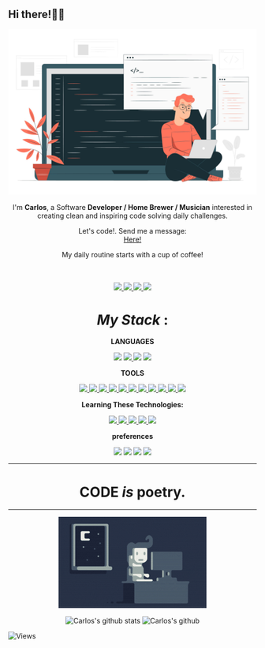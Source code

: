 
## Hi there!✌🏻 

![bottom **Code**](resources/4498903.jpg)


<div align='center'>
  <p>I'm <strong>Carlos</strong>, a Software <b>Developer / Home Brewer / Musician</b> interested in creating clean and inspiring code solving daily challenges.</p>
  <p>Let's code!. Send me a message: <br> <a href="mailto:hello@carlosrobles.tech">Here!</a></p>
  <p>My daily routine starts with a cup of coffee!</p>

</div>

<br>

<div align='center'>

</div>

<br>

<div align='center'>
  <a href='http://www.carlosrobles.tech' target='_blank' rel='noopener' rel='noreferrer'>
    <img src='https://img.shields.io/static/v1?label=Website&message=carlosrobles.tech&color=black&style=flat-square&logo=google-chrome' />
  </a>
  <a href='https://www.linkedin.com/in/carlos-ssh' target='_blank' rel='noopener' rel='noreferrer'>
    <img src='https://img.shields.io/static/v1?label=LinkedIn&message=CarlosFlores&color=black&style=flat-square&logo=linkedin' />
  </a>
  <a href='https://www.hackerrank.com/carlos_anezeh' target='_blank' rel='noopener' rel='noreferrer'>
    <img src='https://img.shields.io/static/v1?label=Hackerrank&message=CharlyBrew&color=black&style=flat-square&logo=hackerrank' />
  </a>
  <a href='https://instagram.com/_aom.r' target='_blank' rel='noopener' rel='noreferrer'>
    <img src='https://img.shields.io/static/v1?label=Instagram&message=Carlos&color=black&style=flat-square&logo=instagram' />
  </a>

</div>



<div align='center'>

# *My Stack* **:**

 **LANGUAGES**

</div>

<div align='center'>
   
  <img src='https://img.shields.io/static/v1?label=&message=RUBY&style=flat-square&logo=ruby&logoColor=red&color=black' />

  <a href='https://developer.mozilla.org/en-US/docs/Web/JavaScript' target='_blank' rel='noopener' rel='noreferrer'>
  <img src='https://img.shields.io/static/v1?label=&message=javascript&style=flat-square&logo=javascript&logoColor=grey&color=black' />
  </a>

  <img src='https://img.shields.io/static/v1?label=&message=SQL&style=flat-square&logo=database&logoColor=239120&color=black' />

  <a href='https://www.gnu.org/software/bash/' target='_blank' rel='noopener' rel='noreferrer'>
    <img src='https://img.shields.io/static/v1?label=&message=%23%21%2Fbin%2Fbash&logoColor=4eaa25&style=flat-square&logo=gnu&color=black' />
  </a>



</div>

<div align='center'>

 **TOOLS**

</div>

<div align='center'>

  <a href='https://git-scm.com' target='_blank' rel='noopener' rel='noreferrer'>
    <img src='https://img.shields.io/static/v1?label=&message=git&style=flat-square&logo=git&logoColor=f05032&color=black' />
  </a>

  <a href='https://rubyonrails.org/' target='_blank' rel='noopener' rel='noreferrer'>
    <img src='https://img.shields.io/badge/-Ruby--on--rails-000000?style=flat-square&logo=Ruby-on-rails&logoColor=red' />
  </a>
  <a href='https://aws.com/' target='_blank' rel='noopener' rel='noreferrer'>
    <img src='https://img.shields.io/static/v1?label=&message=AWS&style=flat-square&logo=amazon&color=black' />
  </a>
  <a href='https://getbootstrap.com/' target='_blank' rel='noopener' rel='noreferrer'>
    <img src='https://img.shields.io/static/v1?label=&message=Bootstrap&style=flat-square&logo=bootstrap&logoColor=563d7c&color=black' />
  </a>
  <a href='https://wordpress.org/' target='_blank' rel='noopener' rel='noreferrer'>
    <img src='https://img.shields.io/static/v1?label=&message=WordPress&style=flat-square&logo=wordpress&logoColor=21759b&color=black' />
  </a>
  <a href='https://sass-lang.com/' target='_blank' rel='noopener' rel='noreferrer'>
    <img src='https://img.shields.io/badge/sass-000000?style=flat-square&logo=sass&logoColor=purple' />
  </a>
  <a href='https://www.vim.org/' target='_blank' rel='noopener' rel='noreferrer'>
    <img src='https://img.shields.io/badge/vim-000000?style=flat-square&logo=vim&logoColor=green' />
  </a>
  <a href='https://www.postman.com/' target='_blank' rel='noopener' rel='noreferrer'>
    <img src='https://img.shields.io/static/v1?label=&message=postman&style=flat-square&logo=postman&logoColor=orange&color=black' />
  </a>
  <a href='https://www.nginx.com/' target='_blank' rel='noopener' rel='noreferrer'>
    <img src='https://img.shields.io/static/v1?label=&message=Nginx&style=flat-square&logo=nginx&logoColor=269539&color=black' />
  </a>
  <a href='https://angular.io/' target='_blank' rel='noopener' rel='noreferrer'>
    <img src='https://img.shields.io/badge/Angular-000000?style=flat-square&logo=angular&logoColor=red' />
  </a>
  <a href='https://id.heroku.com/login' target='_blank' rel='noopener' rel='noreferrer'>
    <img src='https://img.shields.io/static/v1?label=&message=Heroku&style=flat-square&logo=heroku&logoColor=fb89c8&color=black' />
  </a>
</div>

<div align='center'>

**Learning These Technologies:**

</div>

<div align='center'>

  <a href='https://nodejs.org/' target='_blank' rel='noopener' rel='noreferrer'>
    <img src='https://img.shields.io/static/v1?label=&message=Node.js&style=flat-square&logo=node.js&logoColor=green&color=black' />
  </a>
  <a href='https://www.docker.com/' target='_blank' rel='noopener' rel='noreferrer'>
    <img src='https://img.shields.io/static/v1?label=&message=Docker&style=flat-square&logo=docker&logoColor=2496ed&color=black' />
  </a>
  <a href='https://reactjs.org/' target='_blank' rel='noopener' rel='noreferrer'>
    <img src='https://img.shields.io/static/v1?label=&message=React.js&style=flat-square&logo=react&logoColor=61dafb&color=black' />
  </a>
  <a href='https://www.geeksforgeeks.org/functional-programming-paradigm/#:~:text=Functional%20programming%20is%20a%20programming,is%20%E2%80%9Chow%20to%20solve%E2%80%9D.' target='_blank' rel='noopener' rel='noreferrer'>
    <img src='https://img.shields.io/static/v1?label=&message=Functional%20Programming&style=flat-square&logo=clojure&logoColor=478cbf&color=black' />
  </a>
  <img src='https://img.shields.io/static/v1?label=&message=API%27s&style=flat-square&logo=building&logoColor=green&color=black' />
</div>

<div align='center'>

**preferences**

</div>

<div align='center'>

  <img src='https://img.shields.io/static/v1?label=OS&message=MacOS&color=black&style=flat-square&logo=apple' />
  <img src='https://img.shields.io/static/v1?label=Editor&message=Atom&color=black&style=flat-square&logo=atom' />
  <img src='https://img.shields.io/static/v1?label=Language&message=Ruby&color=black&style=flat-square&logo=Ruby&logoColor=red' />
  <img src='https://img.shields.io/static/v1?label=Language&message=JS&color=black&style=flat-square&logo=javascript' />

</div>

<div align='center'>

<hr>

# **CODE** *is* **poetry**.

</div>

<hr>

<div align='center'>

![bottom doodle](resources/me.gif)

![Carlos's github stats](https://github-readme-stats.vercel.app/api?username=carlos-ssh&show_icons=true&theme=radical)
![Carlos's github](https://github-readme-stats.vercel.app/api/top-langs/?username=carlos-ssh&layout=compact&theme=tokyonight)

</div>


![Views](https://komarev.com/ghpvc/?username=carlos-ssh)

